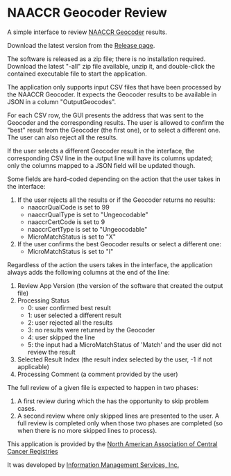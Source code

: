 # NAACCR Geocoder Review

A simple interface to review [NAACCR Geocoder](https://www.naaccr.org/gis-resources/#Geocoder) results.

Download the latest version from the [Release page](https://github.com/imsweb/naaccr-geocoder-review/releases).

The software is released as a zip file; there is no installation required. Download the latest "-all" zip file available, unzip it, and double-click the contained executable file to start the application.

The application only supports input CSV files that have been processed by the NAACCR Geocoder. It expects the Geocoder results to be available in JSON in a column "OutputGeocodes".

For each CSV row, the GUI presents the address that was sent to the Geocoder and the corresponding results. The user is allowed to confirm the "best" result from the Geocoder (the first one), or to select a different one. The user can also reject all the results.

If the user selects a different Geocoder result in the interface, the corresponding CSV line in the output line will have its columns updated; only the columns mapped to a JSON field will be updated though.

Some fields are hard-coded depending on the action that the user takes in the interface:
1. If the user rejects all the results or if the Geocoder returns no results:
     - naaccrQualCode is set to 99
     - naaccrQualType is set to "Ungeocodable"
     - naaccrCertCode is set to 9
     - naaccrCertType is set to "Ungeocodable"
     - MicroMatchStatus is set to "X"
2. If the user confirms the best Geocoder results or select a different one:
     - MicroMatchStatus is set to "I"

Regardless of the action the users takes in the interface, the application always adds the following columns at the end of the line:
1. Review App Version (the version of the software that created the output file)
2. Processing Status
    - 0: user confirmed best result
    - 1: user selected a different result
    - 2: user rejected all the results
    - 3: no results were returned by the Geocoder
    - 4: user skipped the line
    - 5: the input had a MicroMatchStatus of 'Match' and the user did not review the result
3. Selected Result Index (the result index selected by the user, -1 if not applicable)
4. Processing Comment (a comment provided by the user)

The full review of a given file is expected to happen in two phases:
1. A first review during which the has the opportunity to skip problem cases.
2. A second review where only skipped lines are presented to the user.
A full review is completed only when those two phases are completed (so when there is no more skipped lines to process).

This application is provided by the [North American Association of Central Cancer Registries](https://www.naaccr.org/)

It was developed by [Information Management Services, Inc.](https://www.imsweb.com/)



